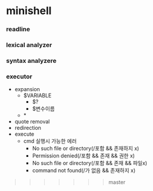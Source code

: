 # minishell

### readline

### lexical analyzer

### syntax analyzere

### executor
- expansion
  - $VARIABLE
    - $?
    - $변수이름
  - \*
- quote removal
- redirection
- execute
  - cmd 실행시 가능한 에러
    - No such file or directory(/포함 && 존재하지 x)
    - Permission denied(/포함 && 존재 && 권한 x)
    - No such file or directory(/포함 && 존재 && 파일x)
    - command not found(/가 없음 && 존재하지 x)
  
>>>>>>> master
